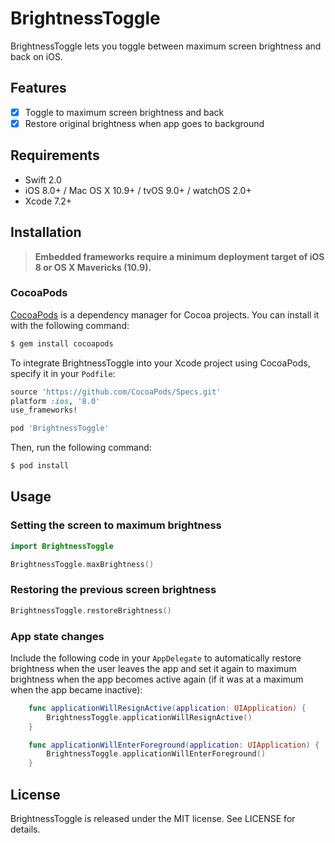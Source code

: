 # BrightnessToggle
BrightnessToggle lets you toggle between maximum screen brightness and back on iOS.

## Features

- [x] Toggle to maximum screen brightness and back
- [x] Restore original brightness when app goes to background

## Requirements

- Swift 2.0
- iOS 8.0+ / Mac OS X 10.9+ / tvOS 9.0+ / watchOS 2.0+
- Xcode 7.2+

## Installation

> **Embedded frameworks require a minimum deployment target of iOS 8 or OS X Mavericks (10.9).**

### CocoaPods

[CocoaPods](http://cocoapods.org) is a dependency manager for Cocoa projects. You can install it with the following command:

```bash
$ gem install cocoapods
```

To integrate BrightnessToggle into your Xcode project using CocoaPods, specify it in your `Podfile`:

```ruby
source 'https://github.com/CocoaPods/Specs.git'
platform :ios, '8.0'
use_frameworks!

pod 'BrightnessToggle'
```

Then, run the following command:

```bash
$ pod install
```

## Usage

### Setting the screen to maximum brightness

```swift
import BrightnessToggle

BrightnessToggle.maxBrightness()
```

### Restoring the previous screen brightness


```swift
BrightnessToggle.restoreBrightness()
```

### App state changes

Include the following code in your `AppDelegate` to automatically restore brightness when the user leaves the app and set it again to maximum brightness when the app becomes active again (if it was at a maximum when the app became inactive):

```swift
    func applicationWillResignActive(application: UIApplication) {
        BrightnessToggle.applicationWillResignActive()
    }

    func applicationWillEnterForeground(application: UIApplication) {
        BrightnessToggle.applicationWillEnterForeground()
    }
```

## License

BrightnessToggle is released under the MIT license. See LICENSE for details.
